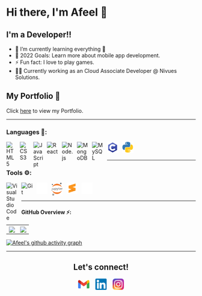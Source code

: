 
# Hi there, I'm Afeel 👋 

## I'm a Developer!!

- 🌱 I’m currently learning everything 🤣
- 🥅 2022 Goals: Learn more about mobile app development.
- ⚡ Fun fact: I love to play games.
- 👨‍💻 Currently working as an Cloud Associate Developer @ Nivues Solutions.

## My Portfolio 💼

Click <a href="https://abdulafeel.github.io/portfolio/"> here</a> to view my Portfolio.

---

### Languages 🧰:


<img align="left" alt="HTML5" width="26px" src="https://cdn.jsdelivr.net/gh/devicons/devicon/icons/html5/html5-original.svg" style="padding-right:10px;" />
<img align="left" alt="CSS3" width="26px" src="https://cdn.jsdelivr.net/gh/devicons/devicon/icons/css3/css3-original.svg" style="padding-right:10px;" />
<img align="left" alt="JavaScript" width="26px" src="https://cdn.jsdelivr.net/gh/devicons/devicon/icons/javascript/javascript-original.svg" style="padding-right:10px;" />
<img align="left" alt="React" width="30px" src="https://cdn.jsdelivr.net/gh/devicons/devicon/icons/react/react-original.svg" style="padding-right:10px;" />
<img align="left" alt="Node.js" width="30px" src="https://cdn.jsdelivr.net/gh/devicons/devicon/icons/nodejs/nodejs-original.svg" style="padding-right:10px;" />
<img align="left" alt="MongoDB" width="30px" src="https://cdn.jsdelivr.net/gh/devicons/devicon/icons/mongodb/mongodb-original.svg" style="padding-right:10px;" />
<img align="left" alt="MySQL" width="30px" src="https://cdn.jsdelivr.net/gh/devicons/devicon/icons/mysql/mysql-original.svg" style="padding-right:10px;" />
<img align="left" alt="Git" width="30px" src="./img/c.png" style="padding-right:10px;" />
<img align="left" alt="Git" width="30px" src="./img/python.png" style="padding-right:10px;" />


<br />
<br/>







---
### Tools ⚙️:

<img align="left" alt="Visual Studio Code" width="30px" src="https://cdn.jsdelivr.net/gh/devicons/devicon/icons/vscode/vscode-original.svg" style="padding-right:10px;" />
<img align="left" alt="Git" width="30px" src="https://cdn.jsdelivr.net/gh/devicons/devicon/icons/git/git-original.svg" style="padding-right:10px;" />
<img align="left" alt="Git" width="30px" src="./img/github-dark.svg" style="padding-right:10px;" />
<img align="left" alt="Git" width="30px" src="./img/jupyter.png" style="padding-right:10px;" />
<img align="left" alt="Git" width="30px" src="./img/sublime.png" style="padding-right:10px;" />
<img align="left" alt="Git" width="30px" src="./img/terminal-dark.svg" style="padding-right:10px;" />



<br/>
<br/>


---

[instagram]: https://instagram.com/codeSTACKr
[linkedin]: https://linkedin.com/in/codeSTACKr

<h4 align="left"> GitHub Overview ⚡: </h2>
<table>
  <tr>
    <td align="center" style="padding=0;width=50%;">
      <img align="center" style="padding=0;" src="https://github-readme-stats.vercel.app/api/top-langs/?username=abdulafeel&layout=compact&show_icons=true&title_color=4F8CC9&text_color=9f9f9f&bg_color=00000000&hide_border=true&icon_color=00000000&count_private=true&extra=skyra-project/skyra,skyra.pw,alestra,skyra-sharp,lycore,aurora,char,timestamp,anti-user-gateway,orm,eslint-config;binarytf/binarytf;discordjs/discord.js,collection;novariableglobal/mood,g.shift,global-engine;sapphire-project/framework,pieces,plugins,utilities" />
    </td>
     <td align="center" style="padding=0;width=50%;">
      <img align="center" style="padding=0;" src="https://github-readme-stats.vercel.app/api/?username=abdulafeel&show_icons=true&title_color=4F8CC9&text_color=9f9f9f&bg_color=00000000&hide_border=true&icon_color=4F8CC9&hide_title=true&count_private=true" />
    </td>
  </tr>
</table>

[![Afeel's github activity graph](https://activity-graph.herokuapp.com/graph?username=abdulafeel&theme=react-dark)](https://github.com/abdulafeel/github-readme-activity-graph)

---
<h2 align="center"> Let's connect! </h2>
<p align="center">
<a href="mailto:abdulafeel2@gmail.com"><img align="center" width="30px" src="./img/mail.png" /></a> &nbsp;&nbsp;
<a href="https://www.linkedin.com/in/abdulafeel/"><img align="center" width="30px" src="./img/linkedin.png" /></a> &nbsp;&nbsp;  
<a href="https://www.instagram.com/afeel.affi/"><img align="center" width="30px" src="./img/instagram.png" /></a>
</p>

